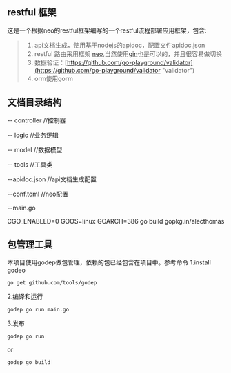 ## restful 框架
这是一个根据neo的restful框架编写的一个restful流程部署应用框架，包含:

 > 1. api文档生成，使用基于nodejs的apidoc，配置文件apidoc.json
 > 2. restful 路由采用框架 [neo](https://github.com/ivpusic/neo "neo"),当然使用[gin](https://github.com/gin-gonic/gin "gin")也是可以的，并且很容易做切换
 > 3. 数据验证：[https://github.com/go-playground/validator](https://github.com/go-playground/validator "validator")
 > 4. orm使用gorm

## 文档目录结构
-- controller //控制器

-- logic //业务逻辑

-- model //数据模型

-- tools //工具类

--apidoc.json //api文档生成配置

--conf.toml //neo配置

--main.go

CGO_ENABLED=0 GOOS=linux GOARCH=386 go build gopkg.in/alecthomas


## 包管理工具
本项目使用godep做包管理，依赖的包已经包含在项目中。参考命令
1.install godeo

```
go get github.com/tools/godep
```

2.编译和运行

```
godep go run main.go
```

3.发布

```js
godep go run
```

or

```
godep go build
```